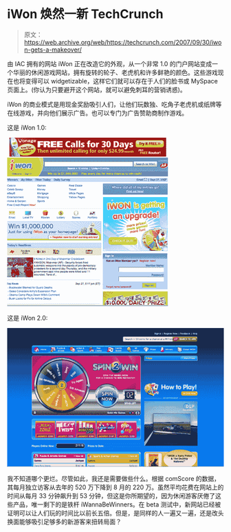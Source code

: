 # iWon 焕然一新 TechCrunch

> 原文：<https://web.archive.org/web/https://techcrunch.com/2007/09/30/iwon-gets-a-makeover/>

由 IAC 拥有的网站 iWon 正在改造它的外观，从一个非常 1.0 的门户网站变成一个华丽的休闲游戏网站，拥有旋转的轮子、老虎机和许多鲜艳的颜色。这些游戏现在也将变得可以 widgetizable，这样它们就可以存在于人们的脸书或 MySpace 页面上。(你认为只要避开这个网站，就可以避免刺耳的营销诱惑)。

iWon 的商业模式是用现金奖励吸引人们，让他们玩数独、吃角子老虎机或纸牌等在线游戏，并向他们展示广告。也可以专门为广告赞助商制作游戏。

这是 iWon 1.0:

[![picture-144.png](img/a101ca3d058a2092ba30ac8592551f83.png)](https://web.archive.org/web/20230217020953/https://techcrunch.com/wp-content/uploads/2007/09/picture-144.png "picture-144.png")

这是 iWon 2.0:

[![picture-143.png](img/c6ce62f3fabe93958bd2360c36f21cc2.png)](https://web.archive.org/web/20230217020953/https://techcrunch.com/wp-content/uploads/2007/09/picture-143.png "picture-143.png")

我不知道哪个更烂。尽管如此，我还是需要做些什么。根据 comScore 的数据，其每月独立访客从去年的 520 万下降到 8 月的 220 万。虽然平均花费在网站上的时间从每月 33 分钟飙升到 53 分钟，但这是你所期望的，因为休闲游客厌倦了这些产品，唯一剩下的是铁杆 iWannaBeWinners。在 beta 测试中，新网站已经被证明可以让人们玩的时间比以前长五倍。但是，是同样的人一遍又一遍，还是改头换面能够吸引足够多的新游客来扭转局面？